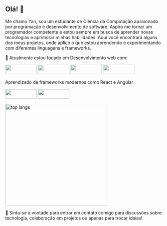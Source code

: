 ## Olá! 👋

Me chamo Yan, sou um estudante de Ciência da Computação apaixonado por programação e desenvolvimento de software. 
Aspiro me tornar um programador competente e estou sempre em busca de aprender novas tecnologias e aprimorar minhas habilidades.
Aqui você encontrará alguns dos meus projetos, onde aplico o que estou aprendendo e experimentando com diferentes linguagens e frameworks.

🔭 Atualmente estou focado em Desenvolvimento web com:

<p>
  <img src="https://img.shields.io/badge/typescript-%23007ACC.svg?style=for-the-badge&logo=typescript&logoColor=white" width="100" height="30"/>
  <img src="https://img.shields.io/badge/javascript-%23323330.svg?style=for-the-badge&logo=javascript&logoColor=%23F7DF1E" width="100" height="30"/>
  <img src="https://img.shields.io/badge/html5-%23E34F26.svg?style=for-the-badge&logo=html5&logoColor=white" width="100" height="30"/>
  <img src="https://img.shields.io/badge/css3-%231572B6.svg?style=for-the-badge&logo=css3&logoColor=white" width="100" height="30"/>
</p>


Aprendizado de frameworks modernos como React e Angular

<p>
  <img src="https://img.shields.io/badge/react-%2320232a.svg?style=for-the-badge&logo=react&logoColor=%2361DAFB" width="100" height="30" />
  <img src="https://img.shields.io/badge/angular-%23DD0031.svg?style=for-the-badge&logo=angular&logoColor=white" width="100" height="30" />
</p>


<img width=325 align="center" src="https://github-readme-stats-salesp07.vercel.app/api/top-langs/?username=Yan-CarlosIF&hide=HTML&langs_count=8&layout=compact&theme=react&border_radius=10&size_weight=0.5&count_weight=0.5&exclude_repo=github-readme-stats" alt="top langs" />

💬 Sinta-se à vontade para entrar em contato comigo para discussões sobre tecnologia, colaboração em projetos ou apenas para trocar ideias!

